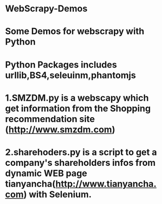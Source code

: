 # WebScrapy-Demos
# Some Demos for webscrapy with Python
# Python Packages includes urllib,BS4,seleuinm,phantomjs
# 1.SMZDM.py is a webscapy which get information from the Shopping  recommendation site (http://www.smzdm.com)  
# 2.sharehoders.py is a script to get a company's shareholders infos from dynamic WEB page tianyancha(http://www.tianyancha.com) with Selenium. 
